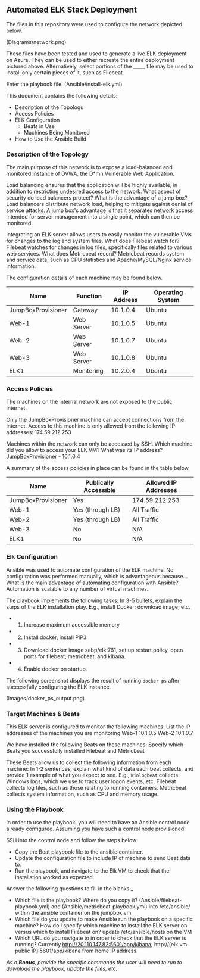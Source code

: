## Automated ELK Stack Deployment

The files in this repository were used to configure the network depicted below.

(Diagrams/network.png)

These files have been tested and used to generate a live ELK deployment on Azure. They can be used to either recreate the entire deployment pictured above. Alternatively, select portions of the _____ file may be used to install only certain pieces of it, such as Filebeat.

  Enter the playbook file.
(Ansible/install-elk.yml)

This document contains the following details:
- Description of the Topologu
- Access Policies
- ELK Configuration
  - Beats in Use
  - Machines Being Monitored
- How to Use the Ansible Build


### Description of the Topology

The main purpose of this network is to expose a load-balanced and monitored instance of DVWA, the D*mn Vulnerable Web Application.

Load balancing ensures that the application will be highly available, in addition to restricting undesired access to the network.
What aspect of security do load balancers protect? What is the advantage of a jump box?_
	Load balancers distribute network load, helping to mitigate against denial of service attacks.
	A jump box's advantage is that it separates network access intended for server management into a single point, which can then be monitored.

Integrating an ELK server allows users to easily monitor the vulnerable VMs for changes to the log and system files.
	What does Filebeat watch for?
		Filebeat watches for changes in log files, specifically files related to various web services.
	What does Metricbeat record?
		Metricbeat records system and service data, such as CPU statistics and Apache/MySQL/Nginx service information.

The configuration details of each machine may be found below.

| Name               | Function      | IP Address    | Operating System |
|--------------------|---------------|---------------|------------------|
| JumpBoxProvisioner | Gateway       | 10.1.0.4      | Ubuntu           |
| Web-1              | Web Server    | 10.1.0.5      | Ubuntu           |
| Web-2              | Web Server    | 10.1.0.7      | Ubuntu           |
| Web-3              | Web Server    | 10.1.0.8      | Ubuntu           |
| ELK1               | Monitoring    | 10.2.0.4      | Ubuntu           |

### Access Policies

The machines on the internal network are not exposed to the public Internet. 

Only the JumpBoxProvisioner machine can accept connections from the Internet. Access to this machine is only allowed from the following IP addresses:
	174.59.212.253
	
Machines within the network can only be accessed by SSH.
	Which machine did you allow to access your ELK VM? What was its IP address?
		JumpBoxProvisioner - 10.1.0.4

A summary of the access policies in place can be found in the table below.

| Name               | Publically Accessible | Allowed IP Addresses |
|--------------------|-----------------------|----------------------|
| JumpBoxProvisioner | Yes                   | 174.59.212.253       |
| Web-1              | Yes (through LB)      | All Traffic          |
| Web-2              | Yes (through LB)      | All Traffic          |
| Web-3              | No                    | N/A                  |
| ELK1               | No                    | N/A                  |

### Elk Configuration

Ansible was used to automate configuration of the ELK machine. No configuration was performed manually, which is advantageous because...
What is the main advantage of automating configuration with Ansible?
	Automation is scalable to any number of virtual machines.

The playbook implements the following tasks:
In 3-5 bullets, explain the steps of the ELK installation play. E.g., install Docker; download image; etc._
- 1) Increase maximum accessible memory
- 2) Install docker, install PIP3
- 3) Download docker image sebp/elk:761, set up restart policy, open ports for filebeat, metricbeat, and kibana.
- 4) Enable docker on startup.

The following screenshot displays the result of running `docker ps` after successfully configuring the ELK instance.

(Images/docker_ps_output.png)

### Target Machines & Beats
This ELK server is configured to monitor the following machines:
	List the IP addresses of the machines you are monitoring
		Web-1 10.1.0.5
		Web-2 10.1.0.7

We have installed the following Beats on these machines:
	Specify which Beats you successfully installed
		Filebeat and Metricbeat

These Beats allow us to collect the following information from each machine:
	In 1-2 sentences, explain what kind of data each beat collects, and provide 1 example of what you expect to see. E.g., `Winlogbeat` collects Windows logs, which we use to track user logon events, etc.
		Filebeat collects log files, such as those relating to running containers. Metricbeat collects system information, such as CPU and memory usage.

### Using the Playbook
In order to use the playbook, you will need to have an Ansible control node already configured. Assuming you have such a control node provisioned: 

SSH into the control node and follow the steps below:
- Copy the Beat playbook file to the ansible container.
- Update the configuration file to include IP of machine to send Beat data to.
- Run the playbook, and navigate to the Elk VM to check that the installation worked as expected.

Answer the following questions to fill in the blanks:_
- Which file is the playbook? Where do you copy it?
	(Ansible/filebeat-playbook.yml) and (Ansible/metricbeat-playbook.yml) into /etc/ansible/ within the ansible container on the jumpbox vm
- Which file do you update to make Ansible run the playbook on a specific machine? How do I specify which machine to install the ELK server on versus which to install Filebeat on?
	update /etc/ansible/hosts on the VM
- Which URL do you navigate to in order to check that the ELK server is running? 
	Currently http://20.110.147.82:5601/app/kibana, http://[elk vm public IP]:5601/app/kibana from home IP address.
	
_As a **Bonus**, provide the specific commands the user will need to run to download the playbook, update the files, etc._